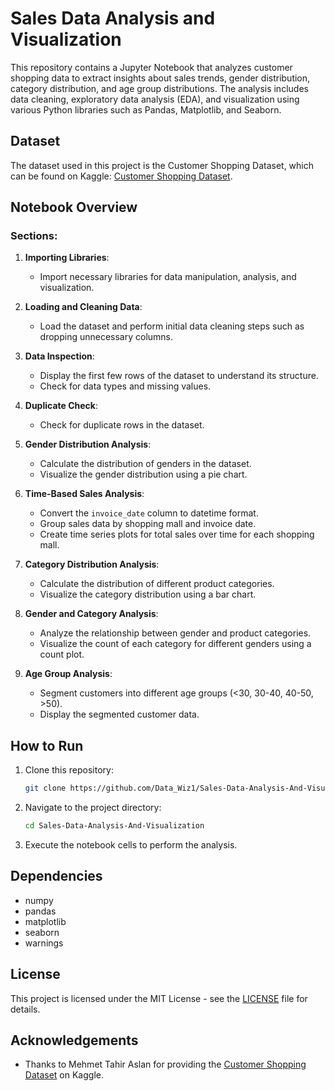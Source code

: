 
# Sales Data Analysis and Visualization

This repository contains a Jupyter Notebook that analyzes customer shopping data to extract insights about sales trends, gender distribution, category distribution, and age group distributions. The analysis includes data cleaning, exploratory data analysis (EDA), and visualization using various Python libraries such as Pandas, Matplotlib, and Seaborn.

## Dataset

The dataset used in this project is the Customer Shopping Dataset, which can be found on Kaggle: [Customer Shopping Dataset](https://www.kaggle.com/datasets/mehmettahiraslan/customer-shopping-dataset).

## Notebook Overview

### Sections:

1. **Importing Libraries**:
    - Import necessary libraries for data manipulation, analysis, and visualization.

2. **Loading and Cleaning Data**:
    - Load the dataset and perform initial data cleaning steps such as dropping unnecessary columns.

3. **Data Inspection**:
    - Display the first few rows of the dataset to understand its structure.
    - Check for data types and missing values.

4. **Duplicate Check**:
    - Check for duplicate rows in the dataset.

5. **Gender Distribution Analysis**:
    - Calculate the distribution of genders in the dataset.
    - Visualize the gender distribution using a pie chart.

6. **Time-Based Sales Analysis**:
    - Convert the `invoice_date` column to datetime format.
    - Group sales data by shopping mall and invoice date.
    - Create time series plots for total sales over time for each shopping mall.

7. **Category Distribution Analysis**:
    - Calculate the distribution of different product categories.
    - Visualize the category distribution using a bar chart.

8. **Gender and Category Analysis**:
    - Analyze the relationship between gender and product categories.
    - Visualize the count of each category for different genders using a count plot.

9. **Age Group Analysis**:
    - Segment customers into different age groups (<30, 30-40, 40-50, >50).
    - Display the segmented customer data.


## How to Run

1. Clone this repository:
    ```bash
    git clone https://github.com/Data_Wiz1/Sales-Data-Analysis-And-Visualization.git
    ```

2. Navigate to the project directory:
    ```bash
    cd Sales-Data-Analysis-And-Visualization
    ```

5. Execute the notebook cells to perform the analysis.

## Dependencies

- numpy
- pandas
- matplotlib
- seaborn
- warnings

## License

This project is licensed under the MIT License - see the [LICENSE](LICENSE) file for details.

## Acknowledgements

- Thanks to Mehmet Tahir Aslan for providing the [Customer Shopping Dataset](https://www.kaggle.com/datasets/mehmettahiraslan/customer-shopping-dataset) on Kaggle.
